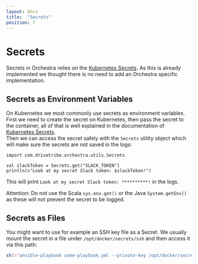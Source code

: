 ```yaml
---
layout: docs
title:  "Secrets"
position: 7
---
```


# Secrets

Secrets in Orchestra relies on the [Kubernetes Secrets](https://kubernetes.io/docs/concepts/configuration/secret/). As
this is already implemented we thought there is no need to add an Orchestra specific implementation.

## Secrets as Environment Variables
On Kubernetes we most commonly use secrets as environment variables.  
First we need to create the secret on Kubernetes, then pass the secret to the container, all of that is well explained
in the documentation of [Kubernetes Secrets](https://kubernetes.io/docs/concepts/configuration/secret/).  
Then we can access the secret safely with the `Secrets` utility object which will make sure the secrets are not saved in
the logs:
```tut:silent
import com.drivetribe.orchestra.utils.Secrets

val slackToken = Secrets.get("SLACK_TOKEN")
println(s"Look at my secret Slack token: $slackToken!")
```
This will print `Look at my secret Slack token: **********!` in the logs.

Attention: Do not use the Scala `sys.env.get()` or the Java `System.getEnv()` as these will not prevent the secret to be
logged.

## Secrets as Files
You might want to use for example an SSH key file as a Secret. We usually mount the secret in a file under
`/opt/docker/secrets/ssh` and then access it via this path:
```scala
sh(s"ansible-playbook some-playbook.yml --private-key /opt/docker/secrets/ssh")
```
